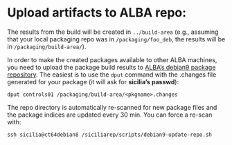 # Upload artifacts to ALBA repo:

The results from the build will be created in `../build-area` (e.g., assuming that your local packaging repo was in `/packaging/foo_deb`, 
the results will be in `/packaging/build-area/`).

In order to make the created packages available to other ALBA machines, you need to upload the package build results to 
[ALBA’s debian9 package repository](http://controls01.cells.es/testrepo/debian9/). 
The easiest is to use the `dput` command with the .changes file generated for your package (it will ask for **sicilia’s passwd**):
 
```
dput controls01 /packaging/build-area/<pkgname>.changes 
```

The repo directory is automatically re-scanned for new package files and the package indices are updated every 30 min. You can force a re-scan with:

```
ssh sicilia@ct64debian8 /siciliarep/scripts/debian9-update-repo.sh
```  

